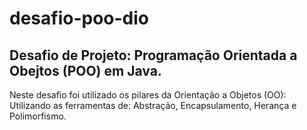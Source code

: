 # desafio-poo-dio

## Desafio de Projeto: Programação Orientada a Obejtos (POO) em Java.

<p> Neste desafio foi utilizado os pilares da Orientação a Objetos (OO): 
  Utilizando as ferramentas de: Abstração, Encapsulamento, Herança e Polimorfismo. 
 <p>
